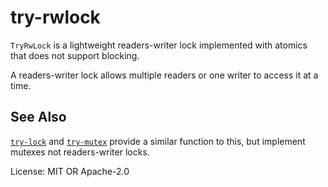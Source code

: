# try-rwlock

`TryRwLock` is a lightweight readers-writer lock implemented with atomics that does not support
blocking.

A readers-writer lock allows multiple readers or one writer to access it at a time.

## See Also

[`try-lock`](https://crates.io/crates/try-lock) and
[`try-mutex`](https://crates.io/crates/try-mutex) provide a similar function to this, but
implement mutexes not readers-writer locks.

License: MIT OR Apache-2.0
